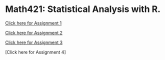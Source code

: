 # Math421: Statistical Analysis with R. 

[Click here for Assignment 1](Assignment1.html)

[Click here for Assignment 2](Assignment2.html)

[Click here for Assignment 3](fa2021_assignment3.html)

[Click here for Assignment 4]
